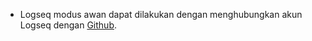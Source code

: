 - Logseq modus awan dapat dilakukan dengan menghubungkan akun Logseq dengan [Github](https://github.com).